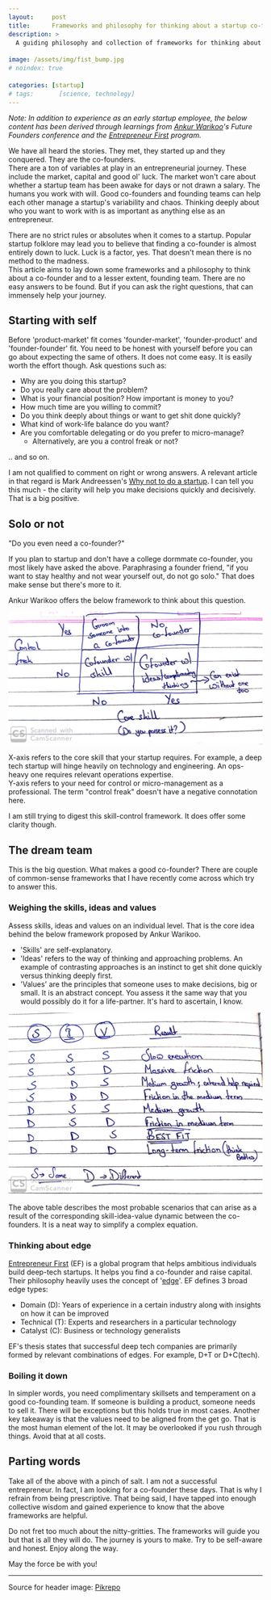 ```yaml
---
layout:     post
title:      Frameworks and philosophy for thinking about a startup co-founder
description: >
  A guiding philosophy and collection of frameworks for thinking about a startup co-founder.

image: /assets/img/fist_bump.jpg
# noindex: true

categories: [startup]
# tags:       [science, technology]
---
```


*Note: In addition to experience as an early startup employee, the below content has been derived through learnings from [Ankur Warikoo](https://www.ankurwarikoo.com/about/)'s Future Founders conference and the [Entrepreneur First](https://www.joinef.com/) program.*

We have all heard the stories. They met, they started up and they conquered. They are the co-founders.  
There are a ton of variables at play in an entrepreneurial journey. These include the market, capital and good ol' luck. The market won't care about whether a startup team has been awake for days or not drawn a salary. The humans you work with will. Good co-founders and founding teams can help each other manage a startup's variability and chaos. Thinking deeply about who you want to work with is as important as anything else as an entrepreneur.

There are no strict rules or absolutes when it comes to a startup. Popular startup folklore may lead you to believe that finding a co-founder is almost entirely down to luck. Luck is a factor, yes. That doesn't mean there is no method to the madness.  
This article aims to lay down some frameworks and a philosophy to think about a co-founder and to a lesser extent, founding team. There are no easy answers to be found. But if you can ask the right questions, that can immensely help your journey.

## Starting with self

Before 'product-market' fit comes 'founder-market', 'founder-product' and 'founder-founder' fit. You need to be honest with yourself before you can go about expecting the same of others. It does not come easy. It is easily worth the effort though. Ask questions such as:

- Why are you doing this startup?
- Do you really care about the problem?
- What is your financial position? How important is money to you?
- How much time are you willing to commit?
- Do you think deeply about things or want to get shit done quickly?
- What kind of work-life balance do you want?
- Are you comfortable delegating or do you prefer to micro-manage?
  - Alternatively, are you a control freak or not?

.. and so on.

I am not qualified to comment on right or wrong answers. A relevant article in that regard is Mark Andreessen's [Why not to do a startup](https://pmarchive.com/guide_to_startups_part1.html). I can tell you this much - the clarity will help you make decisions quickly and decisively. That is a big positive.

## Solo or not

"Do you even need a co-founder?"

If you plan to startup and don't have a college dormmate co-founder, you most likely have asked the above. Paraphrasing a founder friend, "if you want to stay healthy and not wear yourself out, do not go solo." That does make sense but there's more to it.

Ankur Warikoo offers the below framework to think about this question.

![Co-founder control-skill matrix](/assets/img/cofounder_control_skill_matrix.jpeg)

X-axis refers to the core skill that your startup requires. For example, a deep tech startup will hinge heavily on technology and engineering. An ops-heavy one requires relevant operations expertise.  
Y-axis refers to your need for control or micro-management as a professional. The term "control freak" doesn't have a negative connotation here.

I am still trying to digest this skill-control framework. It does offer some clarity though.

## The dream team

This is the big question. What makes a good co-founder? There are couple of common-sense frameworks that I have recently come across which try to answer this.

### Weighing the skills, ideas and values

Assess skills, ideas and values on an individual level. That is the core idea behind the below framework proposed by Ankur Warikoo.

- 'Skills' are self-explanatory.
- 'Ideas' refers to the way of thinking and approaching problems. An example of contrasting approaches is an instinct to get shit done quickly versus thinking deeply first.
- 'Values' are the principles that someone uses to make decisions, big or small. It is an abstract concept. You assess it the same way that you would possibly do it for a life-partner. It's hard to ascertain, I know.

![Co-founder skill-idea-value matrix ](/assets/img/cofounder_skill_idea_value_matrix.jpeg)

The above table describes the most probable scenarios that can arise as a result of the corresponding skill-idea-value dynamic between the co-founders. It is a neat way to simplify a complex equation.

### Thinking about edge

[Entrepreneur First](https://www.joinef.com/) (EF) is a global program that helps ambitious individuals build deep-tech startups. It helps you find a co-founder and raise capital. Their philosophy heavily uses the concept of '[edge](https://medium.com/entrepreneur-first/ideas-pt-ii-finding-your-edge-8808121b591b)'. EF defines 3 broad edge types:

- Domain (D): Years of experience in a certain industry along with insights on how it can be improved
- Technical (T): Experts and researchers in a particular technology
- Catalyst (C): Business or technology generalists

EF's thesis states that successful deep tech companies are primarily formed by relevant combinations of edges. For example, D+T or D+C(tech).

### Boiling it down

In simpler words, you need complimentary skillsets and temperament on a good co-founding team. If someone is building a product, someone needs to sell it. There will be exceptions but this holds true in most cases.
Another key takeaway is that the values need to be aligned from the get go. That is the most human element of the lot. It may be overlooked if you rush through things. Avoid that at all costs.

## Parting words

Take all of the above with a pinch of salt. I am not a successful entrepreneur. In fact, I am looking for a co-founder these days. That is why I refrain from being prescriptive. That being said, I have tapped into enough collective wisdom and gained experience to know that the above frameworks are helpful.

Do not fret too much about the nitty-gritties. The frameworks will guide you but that is all they will do. The journey is yours to make. Try to be self-aware and honest. Enjoy along the way.

May the force be with you!

----

Source for header image: [Pikrepo](https://www.pikrepo.com/fqexf/two-man-fist-hands)
